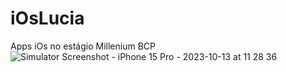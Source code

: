 # iOsLucia
 Apps iOs no estágio Millenium BCP
![Simulator Screenshot - iPhone 15 Pro - 2023-10-13 at 11 28 36](https://github.com/LuciaBarrela/iOsLucia/assets/134049391/c5cef455-6506-4e4e-ae4c-d75599acbd48)
